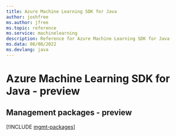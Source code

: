 ```yaml
---
title: Azure Machine Learning SDK for Java
author: joshfree
ms.author: jfree
ms.topic: reference
ms.service: machinelearning
description: Reference for Azure Machine Learning SDK for Java
ms.data: 08/08/2022
ms.devlang: java
---
```

# Azure Machine Learning SDK for Java - preview

## Management packages - preview
[!INCLUDE [mgmt-packages](machine-learning-mgmt-index.md)]